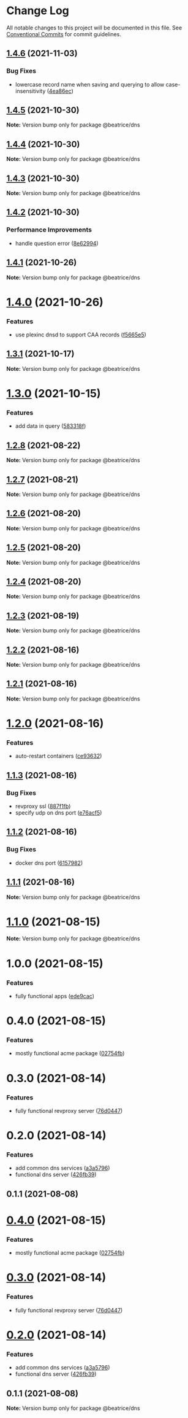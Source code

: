 # Change Log

All notable changes to this project will be documented in this file.
See [Conventional Commits](https://conventionalcommits.org) for commit guidelines.

## [1.4.6](https://github.com/eyzi/beatrice/compare/@beatrice/dns@1.4.5...@beatrice/dns@1.4.6) (2021-11-03)


### Bug Fixes

* lowercase record name when saving and querying to allow case-insensitivity ([4ea86ec](https://github.com/eyzi/beatrice/commit/4ea86ec0378528cccbdbf1aeb2e49d1fac1b14ef))





## [1.4.5](https://github.com/eyzi/beatrice/compare/@beatrice/dns@1.4.4...@beatrice/dns@1.4.5) (2021-10-30)

**Note:** Version bump only for package @beatrice/dns





## [1.4.4](https://github.com/eyzi/beatrice/compare/@beatrice/dns@1.4.3...@beatrice/dns@1.4.4) (2021-10-30)

**Note:** Version bump only for package @beatrice/dns





## [1.4.3](https://github.com/eyzi/beatrice/compare/@beatrice/dns@1.4.2...@beatrice/dns@1.4.3) (2021-10-30)

**Note:** Version bump only for package @beatrice/dns





## [1.4.2](https://github.com/eyzi/beatrice/compare/@beatrice/dns@1.4.1...@beatrice/dns@1.4.2) (2021-10-30)


### Performance Improvements

* handle question error ([8e62994](https://github.com/eyzi/beatrice/commit/8e629940d0bf61add3107556ec97587078c7498a))





## [1.4.1](https://github.com/eyzi/beatrice/compare/@beatrice/dns@1.4.0...@beatrice/dns@1.4.1) (2021-10-26)

**Note:** Version bump only for package @beatrice/dns





# [1.4.0](https://github.com/eyzi/beatrice/compare/@beatrice/dns@1.3.1...@beatrice/dns@1.4.0) (2021-10-26)


### Features

* use plexinc dnsd to support CAA records ([f5665e5](https://github.com/eyzi/beatrice/commit/f5665e5a839f3c9b38ac7cf79a89439fa4357932))





## [1.3.1](https://github.com/eyzi/beatrice/compare/@beatrice/dns@1.3.0...@beatrice/dns@1.3.1) (2021-10-17)

**Note:** Version bump only for package @beatrice/dns





# [1.3.0](https://github.com/eyzi/beatrice/compare/@beatrice/dns@1.2.8...@beatrice/dns@1.3.0) (2021-10-15)


### Features

* add data in query ([583318f](https://github.com/eyzi/beatrice/commit/583318f5850b52a249f868a609b85e28c5477f25))





## [1.2.8](https://github.com/eyzi/beatrice/compare/@beatrice/dns@1.2.7...@beatrice/dns@1.2.8) (2021-08-22)

**Note:** Version bump only for package @beatrice/dns





## [1.2.7](https://github.com/eyzi/beatrice/compare/@beatrice/dns@1.2.6...@beatrice/dns@1.2.7) (2021-08-21)

**Note:** Version bump only for package @beatrice/dns





## [1.2.6](https://github.com/eyzi/beatrice/compare/@beatrice/dns@1.2.5...@beatrice/dns@1.2.6) (2021-08-20)

**Note:** Version bump only for package @beatrice/dns





## [1.2.5](https://github.com/eyzi/beatrice/compare/@beatrice/dns@1.2.4...@beatrice/dns@1.2.5) (2021-08-20)

**Note:** Version bump only for package @beatrice/dns





## [1.2.4](https://github.com/eyzi/beatrice/compare/@beatrice/dns@1.2.3...@beatrice/dns@1.2.4) (2021-08-20)

**Note:** Version bump only for package @beatrice/dns





## [1.2.3](https://github.com/eyzi/beatrice/compare/@beatrice/dns@1.2.2...@beatrice/dns@1.2.3) (2021-08-19)

**Note:** Version bump only for package @beatrice/dns





## [1.2.2](https://github.com/eyzi/beatrice/compare/@beatrice/dns@1.2.1...@beatrice/dns@1.2.2) (2021-08-16)

**Note:** Version bump only for package @beatrice/dns





## [1.2.1](https://github.com/eyzi/beatrice/compare/@beatrice/dns@1.2.0...@beatrice/dns@1.2.1) (2021-08-16)

**Note:** Version bump only for package @beatrice/dns





# [1.2.0](https://github.com/eyzi/beatrice/compare/@beatrice/dns@1.1.3...@beatrice/dns@1.2.0) (2021-08-16)


### Features

* auto-restart containers ([ce93632](https://github.com/eyzi/beatrice/commit/ce93632891a17775196f821e0ea856fa68fc0e20))





## [1.1.3](https://github.com/eyzi/beatrice/compare/@beatrice/dns@1.1.2...@beatrice/dns@1.1.3) (2021-08-16)


### Bug Fixes

* revproxy ssl ([887f1fb](https://github.com/eyzi/beatrice/commit/887f1fb2dabc7a141b62636e6ae4fb21e8221330))
* specify udp on dns port ([e76acf5](https://github.com/eyzi/beatrice/commit/e76acf5418a7b2d45ff4ca44814254bcac6d72ca))





## [1.1.2](https://github.com/eyzi/beatrice/compare/@beatrice/dns@1.1.1...@beatrice/dns@1.1.2) (2021-08-16)


### Bug Fixes

* docker dns port ([6157982](https://github.com/eyzi/beatrice/commit/615798265e9dfbad61e9c8b6a2a96ee3e0de2378))





## [1.1.1](https://github.com/eyzi/beatrice/compare/@beatrice/dns@1.1.0...@beatrice/dns@1.1.1) (2021-08-16)

**Note:** Version bump only for package @beatrice/dns





# [1.1.0](https://github.com/eyzi/beatrice/compare/@beatrice/dns@1.0.0...@beatrice/dns@1.1.0) (2021-08-15)

**Note:** Version bump only for package @beatrice/dns





# 1.0.0 (2021-08-15)


### Features

* fully functional apps ([ede9cac](https://github.com/eyzi/beatrice/commit/ede9cacc10ec346828ad87f019efc7c7d50ac86f))



# 0.4.0 (2021-08-15)


### Features

* mostly functional acme package ([02754fb](https://github.com/eyzi/beatrice/commit/02754fb02eb76406d8334eab7245162357b05f8a))



# 0.3.0 (2021-08-14)


### Features

* fully functional revproxy server ([76d0447](https://github.com/eyzi/beatrice/commit/76d0447ae81bf4476a033d61bf9a383d5ff62dfb))



# 0.2.0 (2021-08-14)


### Features

* add common dns services ([a3a5796](https://github.com/eyzi/beatrice/commit/a3a5796c6c0f8e0ba54a3db7f5543f186a619dd8))
* functional dns server ([426fb39](https://github.com/eyzi/beatrice/commit/426fb395b30adfd51179b89bbf4d37cc03585546))



## 0.1.1 (2021-08-08)





# [0.4.0](https://github.com/eyzi/beatrice/compare/v0.3.0...v0.4.0) (2021-08-15)


### Features

* mostly functional acme package ([02754fb](https://github.com/eyzi/beatrice/commit/02754fb02eb76406d8334eab7245162357b05f8a))





# [0.3.0](https://github.com/eyzi/beatrice/compare/v0.2.0...v0.3.0) (2021-08-14)


### Features

* fully functional revproxy server ([76d0447](https://github.com/eyzi/beatrice/commit/76d0447ae81bf4476a033d61bf9a383d5ff62dfb))





# [0.2.0](https://github.com/eyzi/beatrice/compare/v0.1.1...v0.2.0) (2021-08-14)


### Features

* add common dns services ([a3a5796](https://github.com/eyzi/beatrice/commit/a3a5796c6c0f8e0ba54a3db7f5543f186a619dd8))
* functional dns server ([426fb39](https://github.com/eyzi/beatrice/commit/426fb395b30adfd51179b89bbf4d37cc03585546))





## 0.1.1 (2021-08-08)

**Note:** Version bump only for package @beatrice/dns

